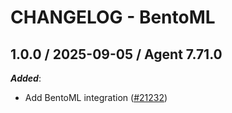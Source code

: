 # CHANGELOG - BentoML

<!-- towncrier release notes start -->

## 1.0.0 / 2025-09-05 / Agent 7.71.0

***Added***:

* Add BentoML integration ([#21232](https://github.com/DataDog/integrations-core/pull/21232))
